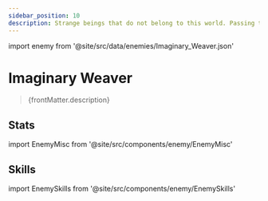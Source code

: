 ```yaml
---
sidebar_position: 10
description: Strange beings that do not belong to this world. Passing through countless barriers, they arrive from the other side of the vast, dark, starry sky. Their bodies are like diseased branches breaching into reality, using Imaginary power to twist reality at will.
---
```


import enemy from '@site/src/data/enemies/Imaginary_Weaver.json'

# Imaginary Weaver
<blockquote>{frontMatter.description}</blockquote>

## Stats

import EnemyMisc from '@site/src/components/enemy/EnemyMisc'

<EnemyMisc enemy={enemy} variant={0} />

## Skills

import EnemySkills from '@site/src/components/enemy/EnemySkills'

<EnemySkills enemy={enemy} variant={0} />
